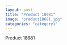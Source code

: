 ```yaml
---
layout: post
title: "Product 18681"
image: "product18681.jpg"
categories: "category1"
---
```

Product 18681
